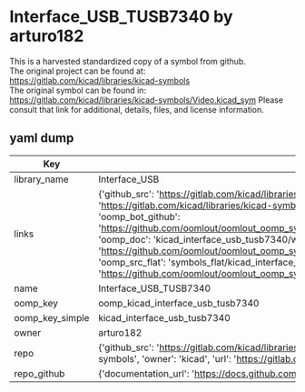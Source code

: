 # Interface_USB_TUSB7340 by arturo182  
This is a harvested standardized copy of a symbol from github.  
The original project can be found at:  
https://gitlab.com/kicad/libraries/kicad-symbols  
The original symbol can be found in:
https://gitlab.com/kicad/libraries/kicad-symbols/Video.kicad_sym
Please consult that link for additional, details, files, and license information.  
## yaml dump  
| Key | Value |  
| --- | --- |  
| library_name | Interface_USB |  
| links | {'github_src': 'https://gitlab.com/kicad/libraries/kicad-symbols/Video.kicad_sym', 'github_src_repo': 'https://gitlab.com/kicad/libraries/kicad-symbols', 'oomp_bot': 'kicad_interface_usb_tusb7340/working', 'oomp_bot_github': 'https://github.com/oomlout/oomlout_oomp_symbol_bot/tree/main/kicad_interface_usb_tusb7340/working', 'oomp_doc': 'kicad_interface_usb_tusb7340/working', 'oomp_doc_github': 'https://github.com/oomlout/oomlout_oomp_symbol_doc/tree/main/kicad_interface_usb_tusb7340/working', 'oomp_src_flat': 'symbols_flat/kicad_interface_usb_tusb7340/working', 'oomp_src_flat_github': 'https://github.com/oomlout/oomlout_oomp_symbol_src/tree/main/kicad_interface_usb_tusb7340/working'} |  
| name | Interface_USB_TUSB7340 |  
| oomp_key | oomp_kicad_interface_usb_tusb7340 |  
| oomp_key_simple | kicad_interface_usb_tusb7340 |  
| owner | arturo182 |  
| repo | {'github_src': 'https://gitlab.com/kicad/libraries/kicad-symbols/Video.kicad_sym', 'name': 'libraries/kicad-symbols', 'owner': 'kicad', 'url': 'https://gitlab.com/kicad/libraries/kicad-symbols'} |  
| repo_github | {'documentation_url': 'https://docs.github.com/rest/repos/repos#get-a-repository', 'message': 'Not Found'} |  

